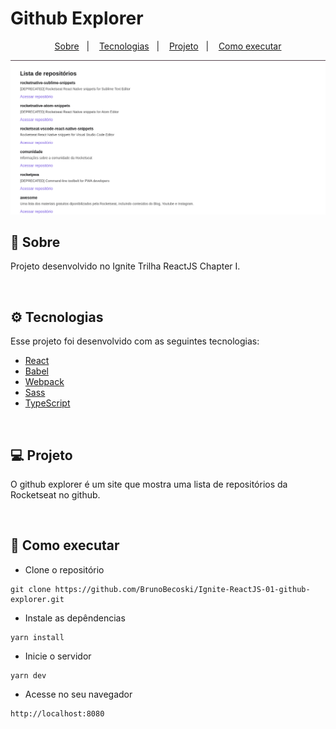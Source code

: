 # Github Explorer

<p align="center">
  <a href="#-sobre">Sobre</a>&nbsp;&nbsp;&nbsp;|&nbsp;&nbsp;&nbsp;
  <a href="#-tecnologias">Tecnologias</a>&nbsp;&nbsp;&nbsp;|&nbsp;&nbsp;&nbsp;
  <a href="#-projeto">Projeto</a>&nbsp;&nbsp;&nbsp;|&nbsp;&nbsp;&nbsp;
  <a href="#-como-executar">Como executar</a>
</p> 

<p align="center">
  <img alt="Repository List" src=".github/repositoryList.png" />
</p>



## 📖 Sobre

Projeto desenvolvido no Ignite Trilha ReactJS Chapter I.

</br>

## ⚙ Tecnologias

Esse projeto foi desenvolvido com as seguintes tecnologias:

- [React](https://www.reactjs.org)
- [Babel](https://babeljs.io)
- [Webpack](https://webpack.js.org)
- [Sass](https://sass-lang.com)
- [TypeScript](https://www.typescriptlang.org)

</br>

## 💻 Projeto

O github explorer é um site que mostra uma lista de repositórios da Rocketseat no github.

</br>

## 🚀 Como executar

- Clone o repositório
```
git clone https://github.com/BrunoBecoski/Ignite-ReactJS-01-github-explorer.git
```
- Instale as depêndencias
```
yarn install
```
- Inicie o servidor
``` 
yarn dev
```
- Acesse no seu navegador
```
http://localhost:8080
```
